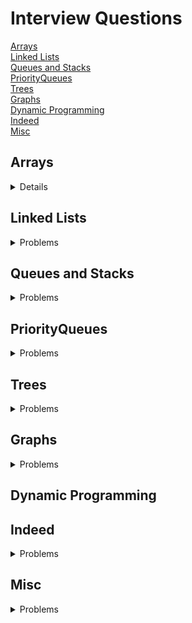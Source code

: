 # Interview Questions

<a href="#Arrays">Arrays</a>  
<a href="#Linked-lists">Linked Lists</a>  
<a href="#Queues-and-Stacks">Queues and Stacks</a>  
<a href="#PriorityQueues">PriorityQueues</a>  
<a href="#Trees">Trees</a>  
<a href="#Graphs">Graphs</a>  
<a href="#Dynamic-Programming">Dynamic Programming</a>  
<a href="#Indeed">Indeed</a>  
<a href="#Misc">Misc</a>  

## Arrays
<details>
    <ol>
      <li><a href="https://github.com/LenarBad/interview-questions/blob/main/arrays/remove-overlapping-intervals.java">Remove overlapping intervals</a></li>
      <li><a href="https://github.com/LenarBad/interview-questions/blob/main/arrays/merge-sorted-array.java">Merge Sorted Array</a></li>
    </ol>
</details>

## Linked Lists
<details>
  <summary>Problems</summary>
    <ol>
      <li><a href="https://github.com/LenarBad/interview-questions/blob/main/linked-list/reverse-linkedlist.java">Reverse linked list</a></li>
      <li><a href="https://github.com/LenarBad/interview-questions/blob/main/linked-list/reverse-linkedlist-between.java">Reverse linked list between</a></li>
      <li><a href="https://github.com/LenarBad/interview-questions/blob/main/linked-list/merge-2-sorted-lists.java">Merge 2 sorted lists</a></li>
      <li><a href="https://github.com/LenarBad/interview-questions/blob/main/linked-list/merge-k-sorted-lists.java">Merge K sorted lists</a></li>
    </ol>
</details>

## Queues and Stacks
<details>
  <summary>Problems</summary>
    <ol>
      <li><a href="https://github.com/LenarBad/interview-questions/blob/main/queues-stacks/implement-queue-using-two-stacks.java">Implement Queue Using 2 stacks</a></li>
      <li><a href="https://github.com/LenarBad/interview-questions/blob/main/queues-stacks/implement-stack-using-queue.java">Implement Stack Using Stack</a></li>
    </ol>
</details>

## PriorityQueues
<details>
  <summary>Problems</summary>
    <ol>
      <li><a href="https://github.com/LenarBad/interview-questions/blob/main/priority-queue/find-median-from-data-stream.java">Find Median from Data Stream</a> - <a href="https://leetcode.com/problems/find-median-from-data-stream/description/">295. Leetcode</a></li>
      <li><a href="https://github.com/LenarBad/interview-questions/blob/main/priority-queue/top-k-most-frequent-elements.java">Top K Most Frequent Elements</a> - <a href="https://leetcode.com/problems/top-k-frequent-elements/">347. Leetcode</a></li>
    </ol>
</details>

## Trees
<details>
  <summary>Problems</summary>
    <ol>
      <li><a href="https://github.com/LenarBad/interview-questions/blob/main/trees/max-path-sum-between-leaves-in-beenary-tree.java">Max Path between Leaves. DFS</a></li>
      <li><a href="https://github.com/LenarBad/interview-questions/blob/main/trees/max-depth-of-binary-tree.java">Max Depth of Binary Tree. DFS</a></li>
      <li><a href="https://github.com/LenarBad/interview-questions/blob/main/trees/min-depth-of-binary-tree.java">Min Depth of Binary Tree. DFS</a></li>
      <li><a href="https://github.com/LenarBad/interview-questions/blob/main/trees/tree-level-order-traversal.java">Binary Tree Level Order Traversal. BFS</a> - <a href="https://leetcode.com/problems/binary-tree-level-order-traversal/" traget="_blank">102. Leetcode</a>
      </li>
      <li><a href="https://github.com/LenarBad/interview-questions/blob/main/trees/minimal-cost-leaf-in-tree.java">Find Minimal Cost Leaf in a Tree</a></li>
      <li><a href="https://github.com/LenarBad/interview-questions/blob/main/trees/kth-smallest-node-in-bst.java">Kth Smallest Node in Binary Search Tree. DFS</a></li>
      <li><a href="https://github.com/LenarBad/interview-questions/blob/main/trees/diameter-of-binary-tree.java">Diameter of Binary Tree. DFS</a></li>
      <li><a href="https://github.com/LenarBad/interview-questions/blob/main/trees/sum-of-deepest-level-leaves.java">Sum of Deepest Level Leaves in Binary Tree. BFS</a></li>
    </ol>
</details>

## Graphs
<details>
  <summary>Problems</summary>
    <ol>
      <li><a href="https://github.com/LenarBad/interview-questions/blob/main/graphs/nearest-distance-between-x-and-y-in-maze.java">Find the nearest distance between Xs and Ys in a maze</a></li>
    </ol>
</details>

## Dynamic Programming

## Indeed
<details>
  <summary>Problems</summary>
    <ol>
      <li><a href="https://github.com/LenarBad/interview-questions/blob/main/indeed/title-normalizer.java">Title Normilizer</a></li>
      <li><a href="https://github.com/LenarBad/interview-questions/blob/main/indeed/tokenizer.java">String tokenizer</a></li>
      <li><a href="https://github.com/LenarBad/interview-questions/blob/main/indeed/versioned-resume-store.java">Versioned Resume Store</a></li>
    </ol>
</details>

## Misc
<details>
  <summary>Problems</summary>
    <ol>
      <li><a href="https://github.com/LenarBad/interview-questions/blob/main/misc/comparators.md">Comparators</a></li>
      <li><a href="https://github.com/LenarBad/interview-questions/blob/main/misc/main-interfaces.md">Main Interfaces</a></li>
    </ol>
</details>
